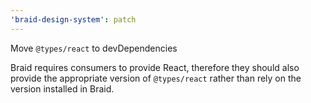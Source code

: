 ```yaml
---
'braid-design-system': patch
---
```


Move `@types/react` to devDependencies

Braid requires consumers to provide React, therefore they should also provide the appropriate version of `@types/react` rather than rely on the version installed in Braid.
